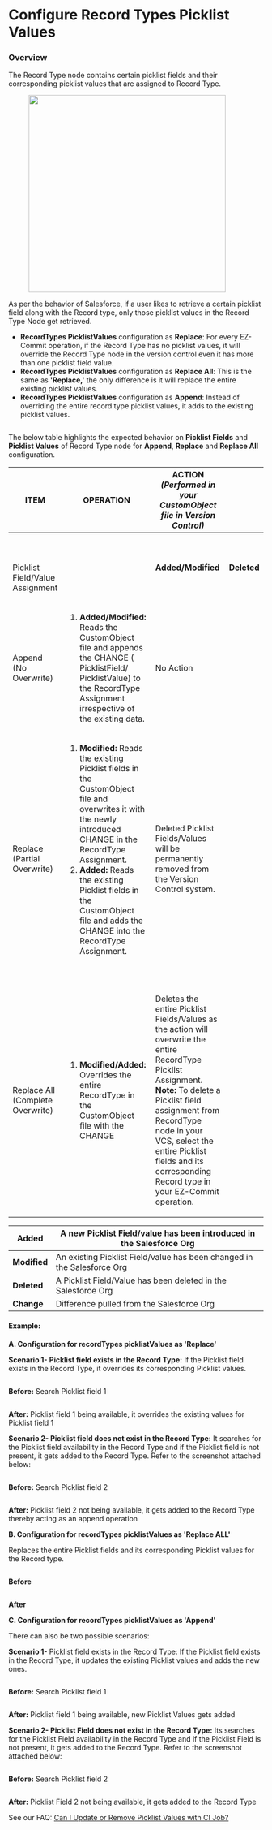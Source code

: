 # Configure Record Types Picklist Values

### Overview <a href="#overview" id="overview"></a>

The Record Type node contains certain picklist fields and their corresponding picklist values that are assigned to Record Type.

<figure><img src="../../../../.gitbook/assets/image (68) (1) (1) (1) (1) (1) (1).png" alt="" width="389"><figcaption></figcaption></figure>

As per the behavior of Salesforce, if a user likes to retrieve a certain picklist field along with the Record type, only those picklist values in the Record Type Node get retrieved.

* **RecordTypes PicklistValues** configuration as **Replace**: For every EZ-Commit operation, if the Record Type has no picklist values, it will override the Record Type node in the version control even it has more than one picklist field value.
* **RecordTypes PicklistValues** configuration as **Replace All**: This is the same as **'Replace,'** the only difference is it will replace the entire existing picklist values.
* **RecordTypes PicklistValues** configuration as **Append**: Instead of overriding the entire record type picklist values, it adds to the existing picklist values.

<figure><img src="../../../../.gitbook/assets/image (1) (1) (1) (1) (1) (1) (1) (1) (1) (1) (1) (1) (1) (1) (1) (1) (1) (1) (1) (1) (1) (1) (1) (1) (1) (1) (1) (1) (1) (1) (1) (1) (1) (1) (1) (1) (1) (1) (1) (1) (1) (1) (1) (1) (1) (1) (1) (1) (1) (1) (1) (1) (1) (1) (1) (1) (1) (1) (1) (1)   (6).png" alt=""><figcaption></figcaption></figure>

The below table highlights the expected behavior on **Picklist Fields** and **Picklist Values** of Record Type node for **Append**, **Replace** and **Replace All** configuration.

| ITEM                                           | OPERATION                                                                                                                                                                                                                                                                                                                                              | ACTION _(Performed in your CustomObject file in Version Control)_                                                                                                                                                                                                                                                           |             |
| ---------------------------------------------- | ------------------------------------------------------------------------------------------------------------------------------------------------------------------------------------------------------------------------------------------------------------------------------------------------------------------------------------------------------ | --------------------------------------------------------------------------------------------------------------------------------------------------------------------------------------------------------------------------------------------------------------------------------------------------------------------------- | ----------- |
| <p><br><br>Picklist Field/Value Assignment</p> | <p><br></p>                                                                                                                                                                                                                                                                                                                                            | **Added/Modified**                                                                                                                                                                                                                                                                                                          | **Deleted** |
| Append (No Overwrite)                          | <ol><li><strong>Added/Modified:</strong> Reads the CustomObject file and appends the CHANGE ( PicklistField/ PicklistValue) to the RecordType Assignment irrespective of the existing data.</li></ol>                                                                                                                                                  | No Action                                                                                                                                                                                                                                                                                                                   |             |
| Replace (Partial Overwrite)                    | <ol><li><strong>Modified:</strong> Reads the existing Picklist fields in the CustomObject file and overwrites it with the newly introduced CHANGE in the RecordType Assignment.</li><li><strong>Added:</strong> Reads the existing Picklist fields in the CustomObject file and adds the  CHANGE into the RecordType Assignment. </li></ol><p><br></p> | Deleted Picklist Fields/Values will be permanently removed from the Version Control system.                                                                                                                                                                                                                                 |             |
| Replace All (Complete Overwrite)               | <ol><li><strong>Modified/Added:</strong> Overrides the entire RecordType in the CustomObject file with the CHANGE</li></ol>                                                                                                                                                                                                                            | <p>Deletes the entire Picklist Fields/Values as the action will overwrite the entire RecordType Picklist Assignment.<br><strong>Note:</strong> To delete a Picklist field assignment from RecordType node in your VCS, select the entire Picklist fields and its corresponding Record type in your EZ-Commit operation.</p> |             |

| **Added**    | A new Picklist Field/value has been introduced in the Salesforce Org    |
| ------------ | ----------------------------------------------------------------------- |
| **Modified** | An existing Picklist Field/value has been changed in the Salesforce Org |
| **Deleted**  | A Picklist Field/Value has been deleted in the Salesforce Org           |
| **Change**   | Difference pulled from the Salesforce Org                               |

#### Example: <a href="#example" id="example"></a>

**A. Configuration for recordTypes picklistValues as 'Replace'**

**Scenario 1-** **Picklist field exists in the Record Type:** If the Picklist field exists in the Record Type, it overrides its corresponding Picklist values.

<figure><img src="../../../../.gitbook/assets/image (2) (1) (1) (1) (1) (1) (1) (1) (1) (1) (1) (1) (1) (1) (1) (1) (1) (1) (1) (1) (1) (1) (1) (1) (1) (1) (1) (1) (1) (1) (1) (1) (1) (1) (1) (1) (1) (1) (1) (1) (1) (1) (1) (1) (1) (1) (1) (1) (1) (1) (1) (1) (1).png" alt=""><figcaption></figcaption></figure>

**Before:** Search Picklist field 1

<figure><img src="../../../../.gitbook/assets/image (3) (1) (1) (1) (1) (1) (1) (1) (1) (1) (1) (1) (1) (1) (1) (1) (1) (1) (1) (1) (1) (1) (1) (1) (1) (1) (1) (1) (1) (1) (1) (1) (1) (1) (1) (1) (1) (1) (1) (1) (1) (1) (1) (1) (1) (1) (1) (1).png" alt=""><figcaption></figcaption></figure>

**After:** Picklist field 1 being available, it overrides the existing values for Picklist field 1



**Scenario 2- Picklist field does not exist in the Record Type:** It searches for the Picklist field availability in the Record Type and if the Picklist field is not present, it gets added to the Record Type. Refer to the screenshot attached below:

<figure><img src="../../../../.gitbook/assets/image (4) (1) (1) (1) (1) (1) (1) (1) (1) (1) (1) (1) (1) (1) (1) (1) (1) (1) (1) (1) (1) (1) (1) (1) (1) (1) (1) (1) (1) (1) (1) (1) (1) (1) (1) (1) (1) (1) (1) (1) (1) (1) (1).png" alt=""><figcaption></figcaption></figure>

**Before:** Search Picklist field 2

<figure><img src="../../../../.gitbook/assets/image (5) (1) (1) (1) (1) (1) (1) (1) (1) (1) (1) (1) (1) (1) (1) (1) (1) (1) (1) (1) (1) (1) (1) (1) (1) (1) (1) (1) (1) (1) (1) (1) (1) (1) (1) (1) (1).png" alt=""><figcaption></figcaption></figure>

**After:** Picklist field 2 not being available, it gets added to the Record Type thereby acting as an append operation

**B. Configuration for recordTypes picklistValues as 'Replace ALL'**

Replaces the entire Picklist fields and its corresponding Picklist values for the Record type.

<figure><img src="../../../../.gitbook/assets/image (6) (1) (1) (1) (1) (1) (1) (1) (1) (1) (1) (1) (1) (1) (1) (1) (1) (1) (1) (1) (1) (1) (1) (1) (1) (1) (1) (1) (1) (1) (1) (1).png" alt=""><figcaption></figcaption></figure>

**Before**

<figure><img src="../../../../.gitbook/assets/image (7) (1) (1) (1) (1) (1) (1) (1) (1) (1) (1) (1) (1) (1) (1) (1) (1) (1) (1) (1) (1) (1) (1) (1) (1) (1) (1) (1).png" alt=""><figcaption></figcaption></figure>

**After**

**C. Configuration for recordTypes picklistValues as 'Append'**

There can also be two possible scenarios:

**Scenario 1-** Picklist field exists in the Record Type: If the Picklist field exists in the Record Type, it updates the existing Picklist values and adds the new ones.

<figure><img src="../../../../.gitbook/assets/image (8) (1) (1) (1) (1) (1) (1) (1) (1) (1) (1) (1) (1) (1) (1) (1) (1) (1) (1) (1) (1) (1) (1) (1) (1) (1) (1).png" alt=""><figcaption></figcaption></figure>

**Before:** Search Picklist field 1

<figure><img src="../../../../.gitbook/assets/image (9) (1) (1) (1) (1) (1) (1) (1) (1) (1) (1) (1) (1) (1) (1) (1) (1) (1) (1) (1) (1) (1) (1) (1) (1) (1).png" alt=""><figcaption></figcaption></figure>

**After:** Picklist field 1 being available, new Picklist Values gets added



**Scenario 2- Picklist Field does not exist in the Record Type:** Its searches for the Picklist Field availability in the Record Type and if the Picklist Field is not present, it gets added to the Record Type. Refer to the screenshot attached below:

<figure><img src="../../../../.gitbook/assets/image (10) (1) (1) (1) (1) (1) (1) (1) (1) (1) (1) (1) (1) (1) (1) (1) (1) (1) (1) (1).png" alt=""><figcaption></figcaption></figure>

**Before:** Search Picklist field 2

<figure><img src="../../../../.gitbook/assets/image (11) (1) (1) (1) (1) (1) (1) (1) (1) (1) (1) (1) (1) (1) (1) (1) (1) (1).png" alt=""><figcaption></figcaption></figure>

**After:** Picklist Field 2 not being available, it gets added to the Record Type

See our FAQ: [Can I Update or Remove Picklist Values with CI Job?](https://knowledgebase.autorabit.com/fundamentals/faq/ci-jobs#id-19.-can-i-update-or-remove-picklist-values-with-ci-job)
